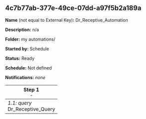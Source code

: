 ## 4c7b77ab-377e-49ce-07dd-a97f5b2a189a

**Name** (not equal to External Key)**:** Dr_Receptive_Automation

**Description:** n/a

**Folder:** my automations/

**Started by:** Schedule

**Status:** Ready

**Schedule:** Not defined

**Notifications:** _none_


| Step 1<br>_<small>-</small>_ |
| --- |
| _1.1: query_<br>Dr_Receptive_Query |
